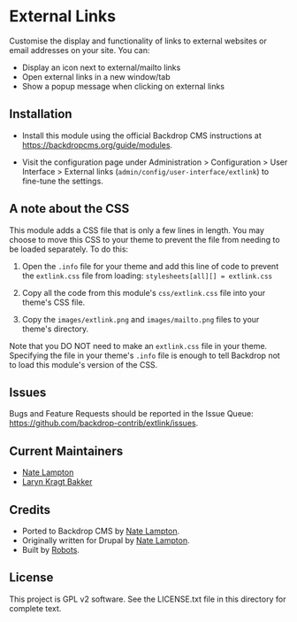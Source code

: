 External Links
==============

Customise the display and functionality of links to external websites or email
addresses on your site. You can:
- Display an icon next to external/mailto links
- Open external links in a new window/tab
- Show a popup message when clicking on external links

Installation
------------

- Install this module using the official Backdrop CMS instructions at
  https://backdropcms.org/guide/modules.

- Visit the configuration page under Administration > Configuration > User
  Interface > External links (`admin/config/user-interface/extlink`) to
  fine-tune the settings.

A note about the CSS
--------------------

This module adds a CSS file that is only a few lines in length. You may choose
to move this CSS to your theme to prevent the file from needing to be loaded
separately. To do this:

1. Open the `.info` file for your theme and add this line of code to prevent the
   `extlink.css` file from loading:
   `stylesheets[all][] = extlink.css`

2. Copy all the code from this module's `css/extlink.css` file into your theme's
   CSS file.

3. Copy the `images/extlink.png` and `images/mailto.png` files to your theme's
   directory.

Note that you DO NOT need to make an `extlink.css` file in your theme.
Specifying the file in your theme's `.info` file is enough to tell Backdrop not
to load this module's version of the CSS.

Issues
------

Bugs and Feature Requests should be reported in the Issue Queue:
https://github.com/backdrop-contrib/extlink/issues.

Current Maintainers
-------------------

- [Nate Lampton](https://github.com/quicksketch)
- [Laryn Kragt Bakker](https://github.com/laryn)

Credits
-------

- Ported to Backdrop CMS by [Nate Lampton](https://github.com/quicksketch).
- Originally written for Drupal by
  [Nate Lampton](https://github.com/quicksketch).
- Built by [Robots](https://www.lullabot.com/).

License
-------

This project is GPL v2 software.
See the LICENSE.txt file in this directory for complete text.
